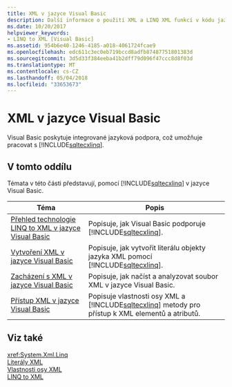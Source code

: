 ```yaml
---
title: XML v jazyce Visual Basic
description: Další informace o použití XML a LINQ XML funkcí v kódu jazyka Visual Basic.
ms.date: 10/20/2017
helpviewer_keywords:
- LINQ to XML [Visual Basic]
ms.assetid: 954b6e40-1246-4185-a018-4061724fcae9
ms.openlocfilehash: edc611c3ec0eb719bccd8adfb87487751801383d
ms.sourcegitcommit: 3d5d33f384eeba41b2dff79d096f47ccc8d8f03d
ms.translationtype: MT
ms.contentlocale: cs-CZ
ms.lasthandoff: 05/04/2018
ms.locfileid: "33653673"
---
```

# <a name="xml-in-visual-basic"></a>XML v jazyce Visual Basic

Visual Basic poskytuje integrované jazyková podpora, což umožňuje pracovat s [!INCLUDE[sqltecxlinq](~/includes/sqltecxlinq-md.md)].  
  
## <a name="in-this-section"></a>V tomto oddílu  

 Témata v této části představují, pomocí [!INCLUDE[sqltecxlinq](~/includes/sqltecxlinq-md.md)] v jazyce Visual Basic.  
  
|Téma|Popis|  
|-----------|-----------------|  
|[Přehled technologie LINQ to XML v jazyce Visual Basic](../../../../visual-basic/programming-guide/language-features/xml/overview-of-linq-to-xml.md)|Popisuje, jak Visual Basic podporuje [!INCLUDE[sqltecxlinq](~/includes/sqltecxlinq-md.md)].|  
|[Vytvoření XML v jazyce Visual Basic](../../../../visual-basic/programming-guide/language-features/xml/creating-xml.md)|Popisuje, jak vytvořit literálu objekty jazyka XML pomocí [!INCLUDE[sqltecxlinq](~/includes/sqltecxlinq-md.md)].|  
|[Zacházení s XML v jazyce Visual Basic](../../../../visual-basic/programming-guide/language-features/xml/manipulating-xml.md)|Popisuje, jak načíst a analyzovat soubor XML v jazyce Visual Basic.|  
|[Přístup XML v jazyce Visual Basic](../../../../visual-basic/programming-guide/language-features/xml/accessing-xml.md)|Popisuje vlastnosti osy XML a [!INCLUDE[sqltecxlinq](~/includes/sqltecxlinq-md.md)] metody pro přístup k XML elementů a atributů.|  
  
## <a name="see-also"></a>Viz také  
 <xref:System.Xml.Linq>  
 [Literály XML](../../../../visual-basic/language-reference/xml-literals/index.md)  
 [Vlastnosti osy XML](../../../../visual-basic/language-reference/xml-axis/xml-axis-properties.md)  
 [LINQ to XML](http://msdn.microsoft.com/library/f0fe21e9-ee43-4a55-b91a-0800e5782c13)
